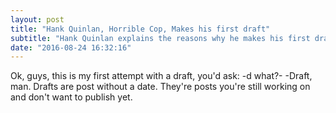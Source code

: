 ```yaml
---
layout: post
title: "Hank Quinlan, Horrible Cop, Makes his first draft"
subtitle: "Hank Quinlan explains the reasons why he makes his first draft."
date: "2016-08-24 16:32:16"
---
```


Ok, guys, this is my first attempt with a draft, you'd ask: -d what?- 
-Draft, man.
Drafts are post without a date. They're posts you're still
working on and don't want to publish yet. 
